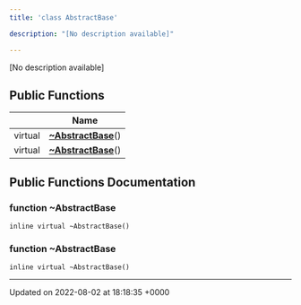 ```yaml
---
title: 'class AbstractBase'

description: "[No description available]"

---
```









[No description available]

## Public Functions

|                | Name           |
| -------------- | -------------- |
| virtual | **[~AbstractBase](/documentation/code/main/classes/classabstractbase/#function-~abstractbase)**() |
| virtual | **[~AbstractBase](/documentation/code/main/classes/classabstractbase/#function-~abstractbase)**() |

## Public Functions Documentation

### function ~AbstractBase

```
inline virtual ~AbstractBase()
```


### function ~AbstractBase

```
inline virtual ~AbstractBase()
```


-------------------------------

Updated on 2022-08-02 at 18:18:35 +0000